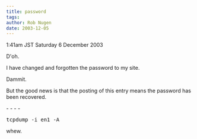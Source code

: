 ```yaml
---
title: password
tags: 
author: Rob Nugen
date: 2003-12-05
---
```


<p class=date>1:41am JST Saturday 6 December 2003</p>

<p>D'oh.</p>

<p>I have changed and forgotten the password to my site.</p>

<p>Dammit.</p>

<p>But the good news is that the posting of this entry means the
  password has been recovered.</p>

<p>- - - -</p>

<pre>
tcpdump -i en1 -A
</pre>

<p>whew.</p>
